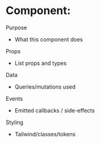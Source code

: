 # Component: <Name>

Purpose
- What this component does

Props
- List props and types

Data
- Queries/mutations used

Events
- Emitted callbacks / side-effects

Styling
- Tailwind/classes/tokens
